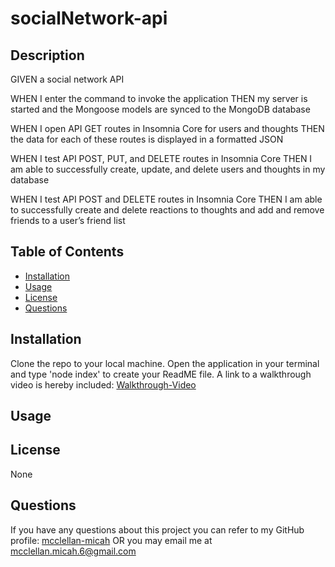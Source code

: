 # socialNetwork-api

## Description

GIVEN a social network API

WHEN I enter the command to invoke the application
THEN my server is started and the Mongoose models are synced to the MongoDB database

WHEN I open API GET routes in Insomnia Core for users and thoughts
THEN the data for each of these routes is displayed in a formatted JSON

WHEN I test API POST, PUT, and DELETE routes in Insomnia Core
THEN I am able to successfully create, update, and delete users and thoughts in my database

WHEN I test API POST and DELETE routes in Insomnia Core
THEN I am able to successfully create and delete reactions to thoughts and add and remove friends to a user’s friend list

## Table of Contents

- [Installation](#installation)
- [Usage](#usage)
- [License](#license)
- [Questions](#questions)

## Installation

Clone the repo to your local machine. Open the application in your terminal and type 'node index' to create your ReadME file. A link to a walkthrough video is hereby included: [Walkthrough-Video]()

## Usage

## License

None

## Questions

If you have any questions about this project you can refer to my GitHub profile: [mcclellan-micah](https://github.com/mcclellan-micah)
OR you may email me at mcclellan.micah.6@gmail.com
